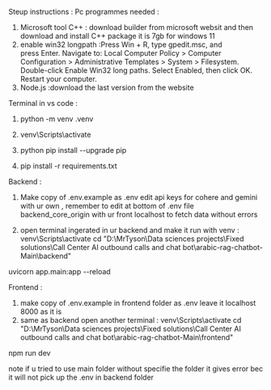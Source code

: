 Steup instructions :
Pc programmes needed :
1. Microsoft tool C++ : download builder from microsoft websit and then download and install C++ package it is 7gb for windows 11 
2. enable win32 longpath :Press Win + R, type gpedit.msc, and press Enter.
Navigate to:
Local Computer Policy > Computer Configuration > Administrative Templates > System > Filesystem.
Double-click Enable Win32 long paths.
Select Enabled, then click OK.
Restart your computer.
3. Node.js :download the last version from the website 

Terminal in vs code :

1. python -m venv .venv

2. venv\Scripts\activate

3. python pip install --upgrade pip

4. pip install -r requirements.txt


Backend : 
1. Make copy of .env.example as .env 
edit api keys for cohere and gemini with ur own , remember to edit at bottom of .env file backend_core_origin with ur front localhost to fetch data without errors   

3. open terminal ingerated in ur backend and make it run with venv :
   venv\Scripts\activate
cd "D:\MrTyson\Data sciences projects\Fixed solutions\Call Center AI outbound calls and chat bot\arabic-rag-chatbot-Main\backend"

uvicorn app.main:app --reload             

Frontend :
1. make copy of .env.example in frontend folder as .env 
leave it localhost 8000 as it is 
2. same as backend open another terminal :
       venv\Scripts\activate
cd "D:\MrTyson\Data sciences projects\Fixed solutions\Call Center AI outbound calls and chat bot\arabic-rag-chatbot-Main\frontend"

npm run dev

note if u tried to use main folder without specifie the folder it gives error  bec it will not pick up the .env in backend folder 